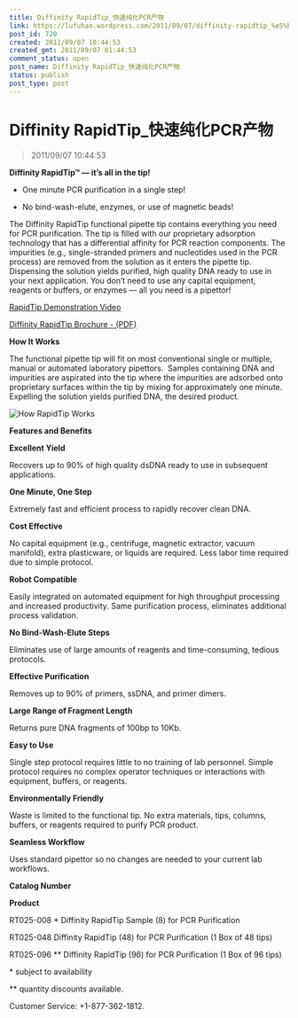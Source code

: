 ```yaml
---
title: Diffinity RapidTip_快速纯化PCR产物
link: https://lufuhao.wordpress.com/2011/09/07/diffinity-rapidtip_%e5%bf%ab%e9%80%9f%e7%ba%af%e5%8c%96pcr%e4%ba%a7%e7%89%a9/
post_id: 720
created: 2011/09/07 10:44:53
created_gmt: 2011/09/07 01:44:53
comment_status: open
post_name: Diffinity RapidTip_快速纯化PCR产物
status: publish
post_type: post
---
```


# Diffinity RapidTip_快速纯化PCR产物

> 2011/09/07 10:44:53

 

**Diffinity RapidTip™ — it’s all in the tip!**

  * One minute PCR purification in a single step! 

  * No bind-wash-elute, enzymes, or use of magnetic beads!

The Diffinity RapidTip functional pipette tip contains everything you need for PCR purification. The tip is filled with our proprietary adsorption technology that has a differential affinity for PCR reaction components. The impurities (e.g., single-stranded primers and nucleotides used in the PCR process) are removed from the solution as it enters the pipette tip. Dispensing the solution yields purified, high quality DNA ready to use in your next application. You don’t need to use any capital equipment, reagents or buffers, or enzymes — all you need is a pipettor! 

[RapidTip Demonstration Video](http://www.diffinitygenomics.com/product_videos.asp)

[Diffinity RapidTip Brochure - (PDF)](http://www.diffinitygenomics.com/content/docs/DiffinityTwo-sidedSellsheet_20110830.pdf)

**How It Works**

The functional pipette tip will fit on most conventional single or multiple, manual or automated laboratory pipettors.  Samples containing DNA and impurities are aspirated into the tip where the impurities are adsorbed onto proprietary surfaces within the tip by mixing for approximately one minute.  Expelling the solution yields purified DNA, the desired product. 

![How RapidTip Works](http://www.diffinitygenomics.com/content/images/RapidTip%20Diagram%20for%20WebPage.png)

**Features and Benefits**

**Excellent Yield**

Recovers up to 90% of high quality dsDNA ready to use in subsequent applications.

**One Minute, One Step**

Extremely fast and efficient process to rapidly recover clean DNA.

**Cost Effective**

No capital equipment (e.g., centrifuge, magnetic extractor, vacuum manifold), extra plasticware, or liquids are required. Less labor time required due to simple protocol.

**Robot Compatible**

Easily integrated on automated equipment for high throughput processing and increased productivity. Same purification process, eliminates additional process validation.

**No Bind-Wash-Elute Steps**

Eliminates use of large amounts of reagents and time-consuming, tedious protocols.

**Effective Purification**

Removes up to 90% of primers, ssDNA, and primer dimers.

**Large Range of Fragment Length**

Returns pure DNA fragments of 100bp to 10Kb.

**Easy to Use**

Single step protocol requires little to no training of lab personnel. Simple protocol requires no complex operator techniques or interactions with equipment, buffers, or reagents.

**Environmentally Friendly**

Waste is limited to the functional tip. No extra materials, tips, columns, buffers, or reagents required to purify PCR product.

**Seamless Workflow**

Uses standard pipettor so no changes are needed to your current lab workflows.

 

**Catalog Number**

**Product**

RT025-008 *
Diffinity RapidTip Sample (8) for PCR Purification

RT025-048
Diffinity RapidTip (48) for PCR Purification (1 Box of 48 tips)

RT025-096 **
Diffinity RapidTip (96) for PCR Purification (1 Box of 96 tips)

\* subject to availability

\*\* quantity discounts available. 

Customer Service: +1-877-362-1812.
